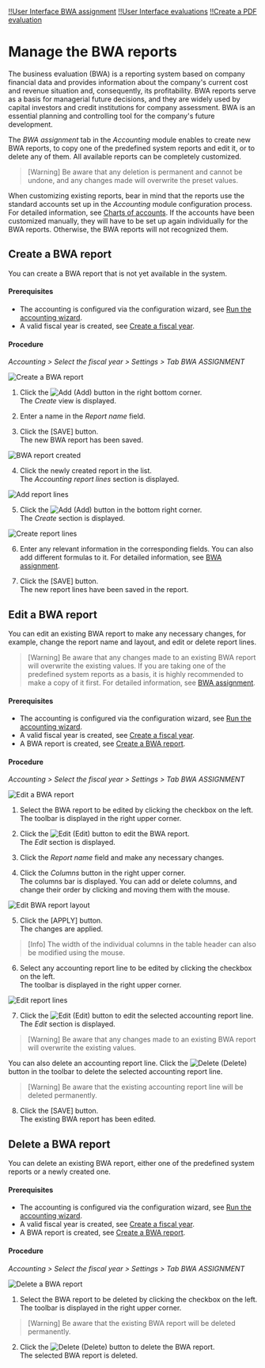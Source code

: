 [!!User Interface BWA assignment](../UserInterface/02i_BWAAssignment.md)
[!!User Interface evaluations](../UserInterface/01_Book.md#evaluations)
[!!Create a PDF evaluation](../Operation/15_ProvideAccountingData.md#create-a-pdf-evaluation)


# Manage the BWA reports

[comment]: <> (BWA reports or Accounting Reports? See Accounting Reports view -> ZUORDNUNG BWA tab)

The business evaluation (BWA) is a reporting system based on company financial data and provides information about the company's current cost and revenue situation and, consequently, its  profitability. BWA reports serve as a basis for managerial future decisions, and they are widely used by capital investors and credit institutions for company assessment. BWA is an essential planning and controlling tool for the company's future development.

The *BWA assignment* tab in the *Accounting* module enables to create new BWA reports, to copy one of the predefined system reports and edit it, or to delete any of them. All available reports can be completely customized.

 > [Warning] Be aware that any deletion is permanent and cannot be undone, and any changes made will overwrite the preset values.

When customizing existing reports, bear in mind that the reports use the standard accounts set up in the *Accounting* module configuration process. For detailed information, see [Charts of accounts](./01_RunAccountingWizard.md#chart-of-accounts). If the accounts have been customized manually, they will have to be set up again individually for the BWA reports. Otherwise, the BWA reports will not recognized them.


## Create a BWA report

You can create a BWA report that is not yet available in the system.

#### Prerequisites

- The accounting is configured via the configuration wizard, see [Run the accounting wizard](./01_RunAccountingWizard.md).
- A valid fiscal year is created, see [Create a fiscal year](./04_ManageFiscalYear.md#create-a-fiscal-year).

#### Procedure

*Accounting > Select the fiscal year > Settings > Tab BWA ASSIGNMENT*

![Create a BWA report](../../Assets/Screenshots/RetailSuiteAccounting/Settings/BWAAssignment/CreateBWAReport.png "[Create a BWA report]")

1. Click the ![Add](../../Assets/Icons/Plus01.png "[Add]") (Add) button in the right bottom corner.  
The *Create* view is displayed.

2. Enter a name in the *Report name* field.

3. Click the [SAVE] button.  
The new BWA report has been saved.

  ![BWA report created](../../Assets/Screenshots/RetailSuiteAccounting/Settings/BWAAssignment/BWAReportCreated.png "[BWA report created]")

4. Click the newly created report in the list.  
The *Accounting report lines* section is displayed.

  ![Add report lines](../../Assets/Screenshots/RetailSuiteAccounting/Settings/BWAAssignment/AddReportLines.png "[Add report lines]")

5. Click the ![Add](../../Assets/Icons/Plus01.png "[Add]") (Add) button in the bottom right corner.  
The *Create* section is displayed.

  ![Create report lines](../../Assets/Screenshots/RetailSuiteAccounting/Settings/BWAAssignment/CreateReportLines02.png "[Create report lines]")

6. Enter any relevant information in the corresponding fields. You can also add different formulas to it. For detailed information, see [BWA assignment](../UserInterface/02i_BWAAssignment.md).

7. Click the [SAVE] button.  
The new report lines have been saved in the report.


## Edit a BWA report

You can edit an existing BWA report to make any necessary changes, for example, change the report name and layout, and edit or delete report lines.

 > [Warning] Be aware that any changes made to an existing BWA report will overwrite the existing values. If you are taking one of the predefined system reports as a basis, it is highly recommended to make a copy of it first. For detailed information, see [BWA assignment](../UserInterface/02i_BWAAssignment.md).

#### Prerequisites

- The accounting is configured via the configuration wizard, see [Run the accounting wizard](./01_RunAccountingWizard.md).
- A valid fiscal year is created, see [Create a fiscal year](./04_ManageFiscalYear.md#create-a-fiscal-year).
- A BWA report is created, see [Create a BWA report](#create-a-BWA-report).

#### Procedure

*Accounting > Select the fiscal year > Settings > Tab BWA ASSIGNMENT*

![Edit a BWA report](../../Assets/Screenshots/RetailSuiteAccounting/Settings/BWAAssignment/EditBWAReport.png "[Edit a BWA report]")

1. Select the BWA report to be edited by clicking the checkbox on the left.   
The toolbar is displayed in the right upper corner.

2. Click the ![Edit](../../Assets/Icons/Edit01.png "[Add]") (Edit) button to edit the BWA report.  
The *Edit* section is displayed.

3. Click the *Report name* field and make any necessary changes.

4. Click the *Columns* button in the right upper corner.   
The columns bar is displayed. You can add or delete columns, and change their order by clicking and moving them with the mouse.

  ![Edit BWA report layout](../../Assets/Screenshots/RetailSuiteAccounting/Settings/BWAAssignment/EditBWAReportLayout.png "[Edit BWA report layout]")

5. Click the [APPLY] button.   
The changes are applied.

  > [Info] The width of the individual columns in the table header can also be modified using the mouse.

6. Select any accounting report line to be edited by clicking the checkbox on the left.  
The toolbar is displayed in the right upper corner.

  ![Edit report lines](../../Assets/Screenshots/RetailSuiteAccounting/Settings/BWAAssignment/EditReportLines.png "[Edit report lines]")

7. Click the ![Edit](../../Assets/Icons/Edit01.png "[Add]") (Edit) button to edit the selected accounting report line.  
The *Edit* section is displayed.   

  > [Warning] Be aware that any changes made to an existing BWA report will overwrite the existing values.

  You can also delete an accounting report line. Click the ![Delete](../../Assets/Icons/Trash03.png "[Delete]") (Delete) button in the toolbar to delete the selected accounting report line.  

   > [Warning] Be aware that the existing accounting report line will be deleted permanently.

8. Click the [SAVE] button.   
The existing BWA report has been edited.


[comments]: <> (clear with HG: you can also edit the BWA report/the accounting report lines by clicking on the report name or line name -> same editing options as described above are displayed. Shall we describe it as an alternative or better not?)


## Delete a BWA report

You can delete an existing BWA report, either one of the predefined system reports or a newly created one.

#### Prerequisites

- The accounting is configured via the configuration wizard, see [Run the accounting wizard](./01_RunAccountingWizard.md).
- A valid fiscal year is created, see [Create a fiscal year](./04_ManageFiscalYear.md#create-a-fiscal-year).
- A BWA report is created, see [Create a BWA report](#create-a-BWA-report).

#### Procedure

*Accounting > Select the fiscal year > Settings > Tab BWA ASSIGNMENT*

![Delete a BWA report](../../Assets/Screenshots/RetailSuiteAccounting/Settings/BWAAssignment/DeleteBWAReport.png "[Delete a BWA report]")

1. Select the BWA report to be deleted by clicking the checkbox on the left.   
The toolbar is displayed in the right upper corner.

  > [Warning] Be aware that the existing BWA report will be deleted permanently.

2. Click the ![Delete](../../Assets/Icons/Trash03.png "[Delete]") (Delete) button to delete the BWA report.  
The selected BWA report is deleted.
